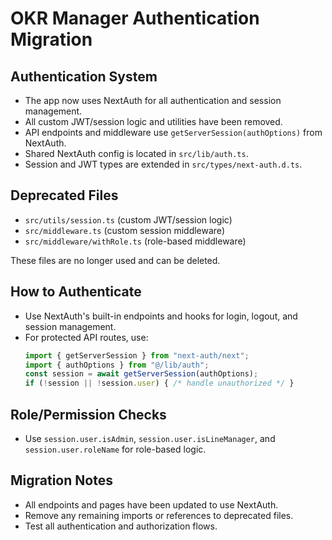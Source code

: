 # OKR Manager Authentication Migration

## Authentication System

- The app now uses NextAuth for all authentication and session management.
- All custom JWT/session logic and utilities have been removed.
- API endpoints and middleware use `getServerSession(authOptions)` from NextAuth.
- Shared NextAuth config is located in `src/lib/auth.ts`.
- Session and JWT types are extended in `src/types/next-auth.d.ts`.

## Deprecated Files

- `src/utils/session.ts` (custom JWT/session logic)
- `src/middleware.ts` (custom session middleware)
- `src/middleware/withRole.ts` (role-based middleware)

These files are no longer used and can be deleted.

## How to Authenticate

- Use NextAuth's built-in endpoints and hooks for login, logout, and session management.
- For protected API routes, use:
  ```ts
  import { getServerSession } from "next-auth/next";
  import { authOptions } from "@/lib/auth";
  const session = await getServerSession(authOptions);
  if (!session || !session.user) { /* handle unauthorized */ }
  ```

## Role/Permission Checks

- Use `session.user.isAdmin`, `session.user.isLineManager`, and `session.user.roleName` for role-based logic.

## Migration Notes

- All endpoints and pages have been updated to use NextAuth.
- Remove any remaining imports or references to deprecated files.
- Test all authentication and authorization flows.
